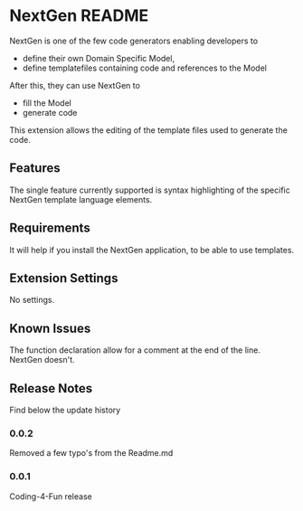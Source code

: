 # NextGen README

NextGen is one of the few code generators enabling developers to 

- define their own Domain Specific Model, 
- define templatefiles containing code and references to the Model

After this, they can use NextGen to 

- fill the Model
- generate code

This extension allows the editing of the template files used to generate the code.

## Features

The single feature currently supported is syntax highlighting of the specific NextGen template language elements.

## Requirements

It will help if you install the NextGen application, to be able to use templates.

## Extension Settings

No settings.

## Known Issues

The function declaration allow for a comment at the end of the line. NextGen doesn't.

## Release Notes

Find below the update history

### 0.0.2

Removed a few typo's from the Readme.md

### 0.0.1

Coding-4-Fun release
